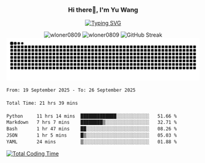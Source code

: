 <h3 align="center">Hi there👋, I'm Yu Wang</h1>

<p align="center"><a href="https://git.io/typing-svg"><img src="https://readme-typing-svg.demolab.com?font=Alex+Brush&size=18&pause=1000&color=716A50&background=6F66FF00&center=true&vCenter=true&width=435&lines=To+love+oneself+is+the+beginning+of+a+lifelong+romance.+%E2%80%94+Oscar+Wilde" alt="Typing SVG" /></a></p>


<p align="center">
 <img src="https://github-readme-stats.vercel.app/api/top-langs?username=wloner0809&show_icons=true&locale=en&layout=compact" alt="wloner0809" height=120 />
 <img src="https://github-readme-stats.vercel.app/api?username=wloner0809&show_icons=true&locale=en" alt="wloner0809" height=120 />
 <img src="https://github-readme-streak-stats.herokuapp.com?user=wloner0809&theme=microsoft" alt="GitHub Streak" height=120 />
 <img src="https://github.com/Wloner0809/Wloner0809/blob/output/github-contribution-grid-snake.svg">
</p>
 
<!--START_SECTION:waka-->

```txt
From: 19 September 2025 - To: 26 September 2025

Total Time: 21 hrs 39 mins

Python     11 hrs 14 mins  █████████████░░░░░░░░░░░░   51.66 %
Markdown   7 hrs 7 mins    ████████▒░░░░░░░░░░░░░░░░   32.71 %
Bash       1 hr 47 mins    ██░░░░░░░░░░░░░░░░░░░░░░░   08.26 %
JSON       1 hr 5 mins     █▒░░░░░░░░░░░░░░░░░░░░░░░   05.03 %
YAML       24 mins         ▒░░░░░░░░░░░░░░░░░░░░░░░░   01.88 %
```

<!--END_SECTION:waka-->

[![Total Coding Time](https://wakatime.com/badge/user/3b010e91-e8bb-445f-9eac-c8ab5bc30cb6.svg)](https://wakatime.com/@3b010e91-e8bb-445f-9eac-c8ab5bc30cb6)
